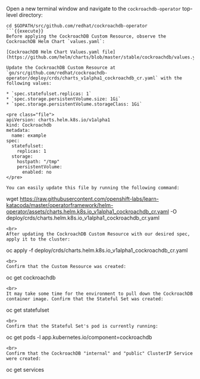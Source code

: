 Open a new terminal window and navigate to the `cockroachdb-operator` top-level directory:

```
cd $GOPATH/src/github.com/redhat/cockroachdb-operator
```{{execute}}
Before applying the CockroachDB Custom Resource, observe the CockroachDB Helm Chart `values.yaml`:

[CockroachDB Helm Chart Values.yaml file](https://github.com/helm/charts/blob/master/stable/cockroachdb/values.yaml)

Update the CockroachDB Custom Resource at `go/src/github.com/redhat/cockroachdb-operator/deploy/crds/charts_v1alpha1_cockroachdb_cr.yaml` with the following values:

* `spec.statefulset.replicas: 1`
* `spec.storage.persistentVolume.size: 1Gi`
* `spec.storage.persistentVolume.storageClass: 1Gi`

<pre class="file">
apiVersion: charts.helm.k8s.io/v1alpha1
kind: Cockroachdb
metadata:
  name: example
spec:
  statefulset:
    replicas: 1
  storage:
    hostpath: "/tmp"
    persistentVolume:
      enabled: no
</pre>

You can easily update this file by running the following command:

```
wget https://raw.githubusercontent.com/openshift-labs/learn-katacoda/master/operatorframework/helm-operator/assets/charts.helm.k8s.io_v1alpha1_cockroachdb_cr.yaml -O deploy/crds/charts.helm.k8s.io_v1alpha1_cockroachdb_cr.yaml
```{{execute}}
<br>
After updating the CockroachDB Custom Resource with our desired spec, apply it to the cluster:

```
oc apply -f deploy/crds/charts.helm.k8s.io_v1alpha1_cockroachdb_cr.yaml
```{{execute}}
<br>
Confirm that the Custom Resource was created:

```
oc get cockroachdb
```{{execute}}
<br>
It may take some time for the environment to pull down the CockroachDB container image. Confirm that the Stateful Set was created:

```
oc get statefulset
```{{execute}}
<br>
Confirm that the Stateful Set's pod is currently running:

```
oc get pods -l app.kubernetes.io/component=cockroachdb
```{{execute}}
<br>
Confirm that the CockroachDB "internal" and "public" ClusterIP Service were created:

```
oc get services
```{{execute}}
